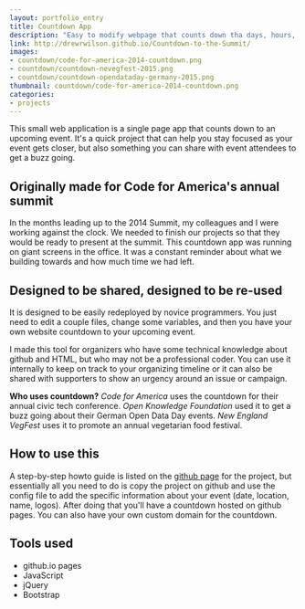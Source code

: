 ```yaml
---
layout: portfolio_entry
title: Countdown App
description: "Easy to modify webpage that counts down tha days, hours, and minutes to an upcoming event. Used to promote the Code for America Summit, the New England VegFest, and Open Data Day 2015. "
link: http://drewrwilson.github.io/Countdown-to-the-Summit/
images:
- countdown/code-for-america-2014-countdown.png
- countdown/countdown-nevegfest-2015.png
- countdown/countdown-opendataday-germany-2015.png
thumbnail: countdown/code-for-america-2014-countdown.png
categories:
- projects
---
```


This small web application is a single page app that counts down to an upcoming event. It's a quick project that can help you stay focused as your event gets closer, but also something you can share with event attendees to get a buzz going.


## Originally made for Code for America's annual summit
In the months leading up to the 2014 Summit, my colleagues and I were working against the clock. We needed to finish our projects so that they would be ready to present at the summit. This countdown app was running on giant screens in the office. It was a constant reminder about what we building towards and how much time we had left.

## Designed to be shared, designed to be re-used
It is designed to be easily redeployed by novice programmers. You just need to edit a couple files, change some variables, and then you have your own website countdown to your upcoming event.

I made this tool for organizers who have some technical knowledge about github and HTML, but who may not be a professional coder. You can use it internally to keep on track to your organizing timeline or it can also be shared with supporters to show an urgency around an issue or campaign.

**Who uses countdown?** *Code for America* uses the countdown for their annual civic tech conference. *Open Knowledge Foundation* used it to get a buzz going about their German Open Data Day events. *New England VegFest* uses it to promote an annual vegetarian food festival.

## How to use this
A step-by-step howto guide is listed on the [github page](https://github.com/drewrwilson/countdown) for the project, but essentially all you need to do is copy the project on github and use the config file to add the specific information about your event (date, location, name, logos). After doing that you'll have a countdown hosted on github pages. You can also have your own custom domain for the countdown.

## Tools used
 * github.io pages
 * JavaScript
 * jQuery
 * Bootstrap
